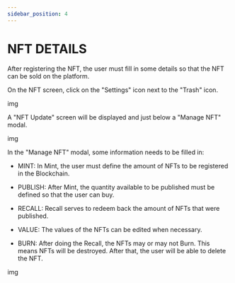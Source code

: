 ```yaml
---
sidebar_position: 4
---
```


# NFT DETAILS

After registering the NFT, the user must fill in some details so that the NFT can be sold on the platform.

On the NFT screen, click on the "Settings" icon next to the "Trash" icon.

img

A "NFT Update" screen will be displayed and just below a "Manage NFT" modal.

img

In the "Manage NFT" modal, some information needs to be filled in:

- MINT: In Mint, the user must define the amount of NFTs to be registered in the Blockchain. 

- PUBLISH: After Mint, the quantity available to be published must be defined so that the user can buy.

- RECALL: Recall serves to redeem back the amount of NFTs that were published.

- VALUE: The values of the NFTs can be edited when necessary.

- BURN: After doing the Recall, the NFTs may or may not Burn. This means NFTs will be destroyed. After that, the user will be able to delete the NFT.

img
